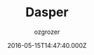 ---
title: Dasper
github: https://github.com/ozgrozer/dasper
demo: https://ozgrozer.github.io/dasper/
author: ozgrozer
ssg:
  - Jekyll
cms:
  - No Cms
date: 2016-05-15T14:47:40.000Z
description: A Jekyll theme
stale: true
draft: true
---